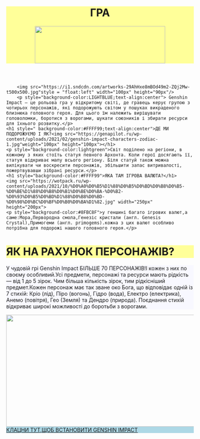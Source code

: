 <html>
    <body>
        <header style="background-color:#FFFF99">
            <h1 style="text-align:center">ГРА</h1>
            <img src="https://upload.wikimedia.org/wikipedia/ru/1/1d/%D0%9B%D0%BE%D0%B3%D0%BE%D1%82%D0%B8%D0%BF_%D0%B8%D0%B3%D1%80%D1%8B_Genshin_Impact.png" width="350px" height="100px"/>
<h1 style="text-align:center;font-family:cursive"></h1>
    </header>
        <main>
    
        <img src="https://i1.sndcdn.com/artworks-29AhHxe8mBOd49m2-ZQj2Mw-t500x500.jpg"style = "float:left" width="100px" height="90px"/>
        <p style="background-color:LIGHTBLUE;text-align:center"> Genshin Impact — це рольова гра у відкритому світі, де гравець керує групою з чотирьох персонажів, які подорожують світом у пошуках викраденого близнюка головного героя. Для цього їм належить вирішувати головоломки, боротися з ворогами, шукати союзників і збирати ресурси для їхнього розвитку.</p>
    <h1 style=" background-color:#FFFF99;text-align:center">ДЕ МИ ПОДОРОЖУЄМО І ЯК?<img src="https://genapilot.ru/wp-content/uploads/2021/02/genshin-impact-characters-zodiac-1.jpg"weight="100px" height="100px"></h1>
    <p style="background-color:lightgreen">Світ поділено на регіони, в кожному з яких стоїть статуя певного Архонта. Коли герої досягають її, статуя відкриває мапу всього регіону. Біля статуй також можна вилікувати чи воскресити персонажів, збільшити запас витривалості, пожертвувавши зібрані ресурси.</p>
    <h1 style="background-color:#FFFF99">ЯКА ТАМ ІГРОВА ВАЛЮТА?</h1>
    <img src="https://wotpack.ru/wp-content/uploads/2021/10/%D0%A0%D0%B5%D1%88%D0%B5%D0%BD%D0%B8%D0%B5-%D0%BE%D1%88%D0%B8%D0%B1%D0%BE%D0%BA-%D0%B2-%D0%93%D0%B5%D0%BD%D1%88%D0%B8%D0%BD-%D0%98%D0%BC%D0%BF%D0%B0%D0%BA%D1%82.jpg" width="250px" height="200px">
    <p style="background-color:#8FBC8F">у геншині багато ігрових валют,а саме:Мора,Первородна смола,Генезіс кристали (англ. Genesis Crystal),Примогеми (англ. primogems).кожна з цих валют особливо потрібна для подорожі нашого головного героя.</p>
<h1 style="background-color:#FFFF99">ЯК НА РАХУНОК ПЕРСОНАЖІВ?</h1>
<p style="background-color:#F8F8FF"> У чудовій грі Genshin Impact БІЛЬШЕ 70 ПЕРСОНАЖІВ!І кожен з них по своєму особливий.Усі предмети, персонажі та ресурси мають рідкість — від 1 до 5 зірок. Чим більша кількість зірок, тим рідкісніший предмет.Кожен персонаж має так зване око Бога, що відповідає одній із 7 стихій: Кріо (лід), Піро (вогонь), Гідро (вода), Електро (електрика), Анемо (повітря), Гео (Земля) та Дендро (природа). Поєднання стихій відкриває широкі можливості до боротьби з ворогами.</p>
<img src="https://steamuserimages-a.akamaihd.net/ugc/1664602858659669917/6341D8D38B6559FE89143911C51178EB6FC4E9BC/?imw=512&&ima=fit&impolicy=Letterbox&imcolor=%23000000&letterbox=false" width="600px" height="300px"
        </main>
        <footer style="background:lightblue;">
            <a href= "https://genshin.hoyoverse.com/ru/home">КЛАЦНИ ТУТ,ЩОБ ВСТАНОВИТИ GENSHIN IMPACT</a>
        </footer>
        </body>
</html>
